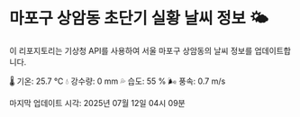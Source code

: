 
# 마포구 상암동 초단기 실황 날씨 정보 🌤️

이 리포지토리는 기상청 API를 사용하여 서울 마포구 상암동의 날씨 정보를 업데이트합니다. 

🌡️ 기온: 25.7 ℃
💧 강수량: 0 mm
💦 습도: 55 %
🌬️ 풍속: 0.7 m/s

마지막 업데이트 시각: 2025년 07월 12일 04시 09분    
